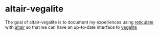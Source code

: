 
<!-- README.md is generated from README.Rmd. Please edit that file -->
altair-vegalite
===============

The goal of altair-vegalite is to document my experiences using [reticulate](https://rstudio.github.io/reticulate/index.html) with [altair](https://altair-viz.github.io/) so that we can have an up-to-date interface to [vegalite](https://vega.github.io/vega-lite/)
